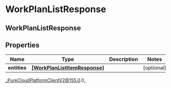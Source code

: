 # WorkPlanListResponse

## WorkPlanListResponse

## Properties

|Name | Type | Description | Notes|
|------------ | ------------- | ------------- | -------------|
| **entities** | [**[WorkPlanListItemResponse]**](WorkPlanListItemResponse) |  | [optional] |



_PureCloudPlatformClientV2@155.0.0_

